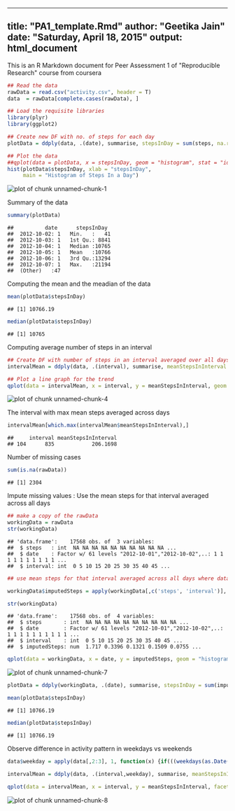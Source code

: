 
---
title: "PA1_template.Rmd"
author: "Geetika Jain"
date: "Saturday, April 18, 2015"
output: html_document
---

This is an R Markdown document for Peer Assessment 1 of "Reproducible Research" course from coursera


```r
## Read the data
rawData = read.csv("activity.csv", header = T)
data  = rawData[complete.cases(rawData), ]

## Load the requisite libraries
library(plyr)
library(ggplot2)

## Create new DF with no. of steps for each day
plotData = ddply(data, .(date), summarise, stepsInDay = sum(steps, na.rm = T))

## Plot the data
##qplot(data = plotData, x = stepsInDay, geom = "histogram", stat = "identity")
hist(plotData$stepsInDay, xlab = "stepsInDay", 
     main = "Histogram of Steps In a Day")
```

![plot of chunk unnamed-chunk-1](figure/unnamed-chunk-1-1.png) 

Summary of the  data


```r
summary(plotData)
```

```
##          date      stepsInDay   
##  2012-10-02: 1   Min.   :   41  
##  2012-10-03: 1   1st Qu.: 8841  
##  2012-10-04: 1   Median :10765  
##  2012-10-05: 1   Mean   :10766  
##  2012-10-06: 1   3rd Qu.:13294  
##  2012-10-07: 1   Max.   :21194  
##  (Other)   :47
```


Computing the mean and the meadian of the data

```r
mean(plotData$stepsInDay)
```

```
## [1] 10766.19
```

```r
median(plotData$stepsInDay)
```

```
## [1] 10765
```

Computing average number of steps in an interval

```r
## Create DF with number of steps in an interval averaged over all days
intervalMean = ddply(data, .(interval), summarise, meanStepsInInterval = mean(steps))

## Plot a line graph for the trend
qplot(data = intervalMean, x = interval, y = meanStepsInInterval, geom = "line", stat = "identity")
```

![plot of chunk unnamed-chunk-4](figure/unnamed-chunk-4-1.png) 


The interval with max mean steps averaged across days


```r
intervalMean[which.max(intervalMean$meanStepsInInterval),]
```

```
##     interval meanStepsInInterval
## 104      835            206.1698
```

Number of missing cases


```r
sum(is.na(rawData))
```

```
## [1] 2304
```

Impute missing values : Use the mean steps for that interval averaged across all days


```r
## make a copy of the rawData
workingData = rawData
str(workingData)
```

```
## 'data.frame':	17568 obs. of  3 variables:
##  $ steps   : int  NA NA NA NA NA NA NA NA NA NA ...
##  $ date    : Factor w/ 61 levels "2012-10-01","2012-10-02",..: 1 1 1 1 1 1 1 1 1 1 ...
##  $ interval: int  0 5 10 15 20 25 30 35 40 45 ...
```

```r
## use mean steps for that interval averaged across all days where data is not available

workingData$imputedSteps = apply(workingData[,c('steps', 'interval')], 1, function(x) {if(is.na(x[1]))  intervalMean[which(intervalMean$interval == x[2]), 2]  else x[1]})

str(workingData)
```

```
## 'data.frame':	17568 obs. of  4 variables:
##  $ steps       : int  NA NA NA NA NA NA NA NA NA NA ...
##  $ date        : Factor w/ 61 levels "2012-10-01","2012-10-02",..: 1 1 1 1 1 1 1 1 1 1 ...
##  $ interval    : int  0 5 10 15 20 25 30 35 40 45 ...
##  $ imputedSteps: num  1.717 0.3396 0.1321 0.1509 0.0755 ...
```

```r
qplot(data = workingData, x = date, y = imputedSteps, geom = "histogram", stat = "identity")
```

![plot of chunk unnamed-chunk-7](figure/unnamed-chunk-7-1.png) 

```r
plotData = ddply(workingData, .(date), summarise, stepsInDay = sum(imputedSteps, na.rm = T))

mean(plotData$stepsInDay)
```

```
## [1] 10766.19
```

```r
median(plotData$stepsInDay)
```

```
## [1] 10766.19
```

Observe difference in activity pattern in weekdays vs weekends

```r
data$weekday = apply(data[,2:3], 1, function(x) {if(((weekdays(as.Date(x[1]))) == "Saturday") || (weekdays(as.Date(x[1])) == "Sunday"))  "Weekend"  else  "Weekday"})

intervalMean = ddply(data, .(interval,weekday), summarise, meanStepsInInterval = mean(steps, na.rm = T))

qplot(data = intervalMean, x = interval, y = meanStepsInInterval, facets = weekday ~ . , geom = "line", stat = "identity", xlab = "Interval", ylab = "Number of steps")
```

![plot of chunk unnamed-chunk-8](figure/unnamed-chunk-8-1.png) 


